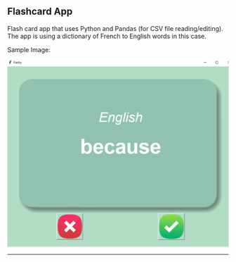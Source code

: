 ## Flashcard App

Flash card app that uses Python and Pandas (for CSV file reading/editing). The app is using a dictionary of French to English words in this case.

Sample Image:

![Flash App](https://github.com/adam-patrick/100-Days-of-Code/blob/images/flashsample.PNG "Flash App")


***
